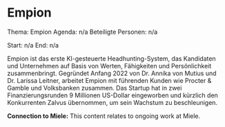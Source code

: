 # Empion
Thema: Empion
Agenda: n/a
Beteiligte Personen: n/a

Start: n/a
End: n/a

Empion ist das erste KI-gesteuerte Headhunting-System, das Kandidaten und Unternehmen auf Basis von Werten, Fähigkeiten und Persönlichkeit zusammenbringt. Gegründet Anfang 2022 von Dr. Annika von Mutius und Dr. Larissa Leitner, arbeitet Empion mit führenden Kunden wie Procter & Gamble und Volksbanken zusammen. Das Startup hat in zwei Finanzierungsrunden 9 Millionen US-Dollar eingeworben und kürzlich den Konkurrenten Zalvus übernommen, um sein Wachstum zu beschleunigen.

**Connection to Miele:** This content relates to ongoing work at Miele.
